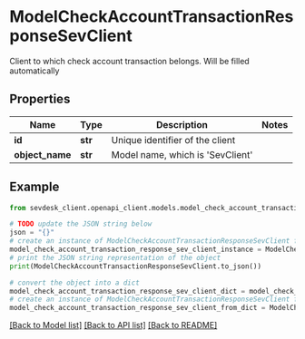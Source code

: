 # ModelCheckAccountTransactionResponseSevClient

Client to which check account transaction belongs. Will be filled automatically

## Properties

Name | Type | Description | Notes
------------ | ------------- | ------------- | -------------
**id** | **str** | Unique identifier of the client | 
**object_name** | **str** | Model name, which is &#39;SevClient&#39; | 

## Example

```python
from sevdesk_client.openapi_client.models.model_check_account_transaction_response_sev_client import ModelCheckAccountTransactionResponseSevClient

# TODO update the JSON string below
json = "{}"
# create an instance of ModelCheckAccountTransactionResponseSevClient from a JSON string
model_check_account_transaction_response_sev_client_instance = ModelCheckAccountTransactionResponseSevClient.from_json(json)
# print the JSON string representation of the object
print(ModelCheckAccountTransactionResponseSevClient.to_json())

# convert the object into a dict
model_check_account_transaction_response_sev_client_dict = model_check_account_transaction_response_sev_client_instance.to_dict()
# create an instance of ModelCheckAccountTransactionResponseSevClient from a dict
model_check_account_transaction_response_sev_client_from_dict = ModelCheckAccountTransactionResponseSevClient.from_dict(model_check_account_transaction_response_sev_client_dict)
```
[[Back to Model list]](../README.md#documentation-for-models) [[Back to API list]](../README.md#documentation-for-api-endpoints) [[Back to README]](../README.md)


